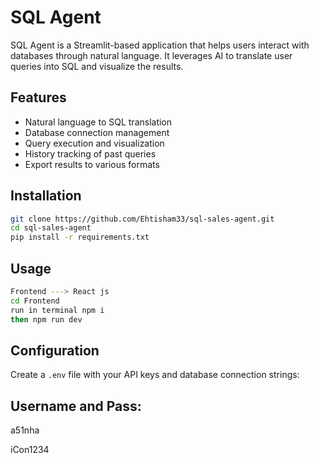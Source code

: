 # SQL Agent

SQL Agent is a Streamlit-based application that helps users interact with databases through natural language. It leverages AI to translate user queries into SQL and visualize the results.

## Features

- Natural language to SQL translation
- Database connection management
- Query execution and visualization
- History tracking of past queries
- Export results to various formats

## Installation

```bash
git clone https://github.com/Ehtisham33/sql-sales-agent.git
cd sql-sales-agent
pip install -r requirements.txt
```

## Usage

```bash
Frontend ---> React js
cd Frontend 
run in terminal npm i
then npm run dev
```

## Configuration

Create a `.env` file with your API keys and database connection strings:

## Username and Pass:
a51nha

iCon1234
